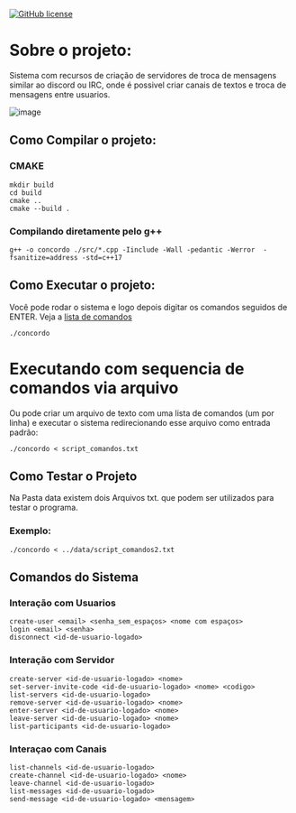[![GitHub license](https://img.shields.io/github/license/jrogeriosilva/concordo)](https://github.com/jrogeriosilva/concordo/blob/main/LICENSE)
# Sobre o projeto: 
Sistema com recursos de criação de servidores de troca de mensagens similar ao discord ou IRC, onde é possivel criar canais de textos e troca de mensagens entre usuarios.

![image](https://user-images.githubusercontent.com/15113099/128610441-4ad22d67-4baf-42b3-ae06-77ebbc42b6c4.png)

## Como Compilar o projeto:
### CMAKE
```console
mkdir build
cd build
cmake ..
cmake --build .
```
### Compilando diretamente pelo g++
```console
g++ -o concordo ./src/*.cpp -Iinclude -Wall -pedantic -Werror  -fsanitize=address -std=c++17
```

## Como Executar o projeto:
Você pode rodar o sistema e logo depois digitar os comandos seguidos de ENTER.
Veja a [lista de comandos](https://github.com/LP12021-1/trabalho-02-jrogeriosilva/blob/master/README.md#comandos-do-sistema)
```console
./concordo
```

# Executando com sequencia de comandos via arquivo
Ou pode criar um arquivo de texto com uma lista de comandos (um por linha) e executar o sistema redirecionando esse arquivo como entrada padrão:
```console
./concordo < script_comandos.txt
```

## Como Testar o Projeto 

Na Pasta data existem dois Arquivos txt. que podem ser utilizados para testar o programa.
### Exemplo:
```console
./concordo < ../data/script_comandos2.txt
```

## Comandos do Sistema

### Interação com Usuarios
```	console
create-user <email> <senha_sem_espaços> <nome com espaços>
login <email> <senha>
disconnect <id-de-usuario-logado>
```

### Interação com Servidor

```console
create-server <id-de-usuario-logado> <nome>
set-server-invite-code <id-de-usuario-logado> <nome> <codigo>
list-servers <id-de-usuario-logado>
remove-server <id-de-usuario-logado> <nome>
enter-server <id-de-usuario-logado> <nome>
leave-server <id-de-usuario-logado> <nome>
list-participants <id-de-usuario-logado>
```

### Interaçao com Canais
```console
list-channels <id-de-usuario-logado>
create-channel <id-de-usuario-logado> <nome>
leave-channel <id-de-usuario-logado>
list-messages <id-de-usuario-logado>
send-message <id-de-usuario-logado> <mensagem>
```
